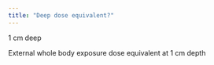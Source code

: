 ```yaml
---
title: "Deep dose equivalent?"
---
```

1 cm deep

External whole body exposure dose equivalent at 1 cm depth

